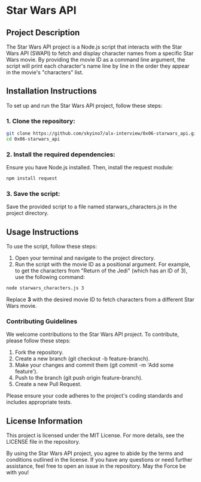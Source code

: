 # Star Wars API

## Project Description
The Star Wars API project is a Node.js script that interacts with the Star Wars API (SWAPI) to fetch and display character names from a specific Star Wars movie. By providing the movie ID as a command line argument, the script will print each character's name line by line in the order they appear in the movie's "characters" list.

## Installation Instructions
To set up and run the Star Wars API project, follow these steps:

### 1. Clone the repository:

```sh
git clone https://github.com/skyino7/alx-interview/0x06-starwars_api.git
cd 0x06-starwars_api
```

### 2. Install the required dependencies:
Ensure you have Node.js installed. Then, install the request module:

```sh
npm install request
```

### 3. Save the script:
Save the provided script to a file named starwars_characters.js in the project directory.

## Usage Instructions
To use the script, follow these steps:

1. Open your terminal and navigate to the project directory.
1. Run the script with the movie ID as a positional argument. For example, to get the characters from "Return of the Jedi" (which has an ID of 3), use the following command:

```sh
node starwars_characters.js 3
```
Replace **3** with the desired movie ID to fetch characters from a different Star Wars movie.

### Contributing Guidelines
We welcome contributions to the Star Wars API project. To contribute, please follow these steps:

1. Fork the repository.
2. Create a new branch (git checkout -b feature-branch).
3. Make your changes and commit them (git commit -m 'Add some feature').
4. Push to the branch (git push origin feature-branch).
5. Create a new Pull Request.

Please ensure your code adheres to the project's coding standards and includes appropriate tests.

## License Information
This project is licensed under the MIT License. For more details, see the LICENSE file in the repository.

By using the Star Wars API project, you agree to abide by the terms and conditions outlined in the license. If you have any questions or need further assistance, feel free to open an issue in the repository. May the Force be with you!